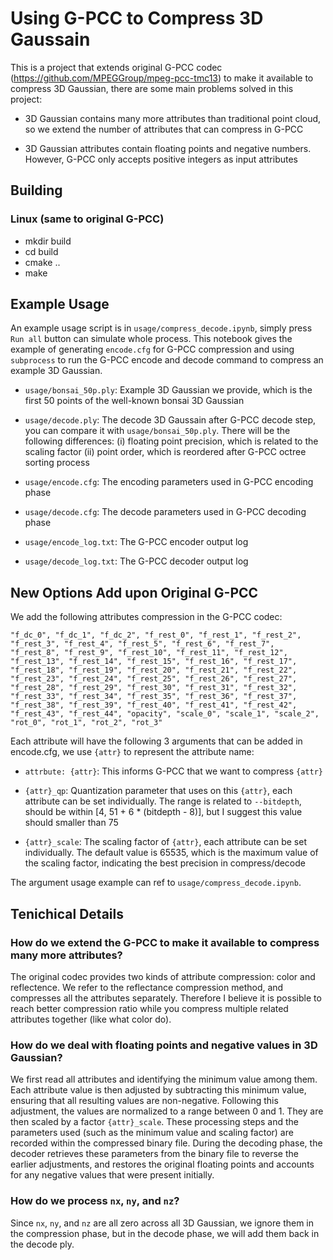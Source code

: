 # Using G-PCC to Compress 3D Gaussain

This is a project that extends original G-PCC codec (https://github.com/MPEGGroup/mpeg-pcc-tmc13) to make it available to compress 3D Gaussian, there are some main problems solved in this project:

- 3D Gaussian contains many more attributes than traditional point cloud, so we extend the number of attributes that can compress in G-PCC

- 3D Gaussian attributes contain floating points and negative numbers. However, G-PCC only accepts positive integers as input attributes

## Building

### Linux (same to original G-PCC)

- mkdir build
- cd build
- cmake ..
- make

## Example Usage

An example usage script is in `usage/compress_decode.ipynb`, simply press `Run all` button can simulate whole process. This notebook gives the example of generating `encode.cfg` for G-PCC compression and using `subprocess` to run the G-PCC encode and decode command to compress an example 3D Gaussian.

- `usage/bonsai_50p.ply`: Example 3D Gaussian we provide, which is the first 50 points of the well-known bonsai 3D Gaussian

- `usage/decode.ply`: The decode 3D Gaussain after G-PCC decode step, you can compare it with `usage/bonsai_50p.ply`. There will be the following differences: (i) floating point precision, which is related to the scaling factor (ii) point order, which is reordered after G-PCC octree sorting process

- `usage/encode.cfg`: The encoding parameters used in G-PCC encoding phase

- `usage/decode.cfg`: The decode parameters used in G-PCC decoding phase

- `usage/encode_log.txt`: The G-PCC encoder output log

- `usage/decode_log.txt`: The G-PCC decoder output log

## New Options Add upon Original G-PCC

We add the following attributes compression in the G-PCC codec:

`"f_dc_0", "f_dc_1", "f_dc_2", "f_rest_0", "f_rest_1", "f_rest_2", "f_rest_3", "f_rest_4", "f_rest_5", "f_rest_6", "f_rest_7", "f_rest_8", "f_rest_9", "f_rest_10", "f_rest_11", "f_rest_12", "f_rest_13", "f_rest_14", "f_rest_15", "f_rest_16", "f_rest_17", "f_rest_18", "f_rest_19", "f_rest_20", "f_rest_21", "f_rest_22", "f_rest_23", "f_rest_24", "f_rest_25", "f_rest_26", "f_rest_27", "f_rest_28", "f_rest_29", "f_rest_30", "f_rest_31", "f_rest_32", "f_rest_33", "f_rest_34", "f_rest_35", "f_rest_36", "f_rest_37", "f_rest_38", "f_rest_39", "f_rest_40", "f_rest_41", "f_rest_42", "f_rest_43", "f_rest_44", "opacity", "scale_0", "scale_1", "scale_2", "rot_0", "rot_1", "rot_2", "rot_3"`

Each attribute will have the following 3 arguments that can be added in encode.cfg, we use `{attr}` to represent the attribute name:

- `attrbute: {attr}`: This informs G-PCC that we want to compress `{attr}`

- `{attr}_qp`: Quantization parameter that uses on this `{attr}`, each attribute can be set individually. The range is related to `--bitdepth`, should be within [4, 51 + 6 * (bitdepth - 8)], but I suggest this value should smaller than 75

- `{attr}_scale`: The scaling factor of `{attr}`, each attribute can be set individually. The default value is 65535, which is the maximum value of the scaling factor, indicating the best precision in compress/decode

The argument usage example can ref to `usage/compress_decode.ipynb`.

## Tenichical Details

### How do we extend the G-PCC to make it available to compress many more attributes?

The original codec provides two kinds of attribute compression: color and reflectence. We refer to the reflectance compression method, and compresses all the attributes separately. Therefore I believe it is possible to reach better compression ratio while you compress multiple related attributes together (like what color do).

### How do we deal with floating points and negative values in 3D Gaussian?

We first read all attributes and identifying the minimum value among them. Each attribute value is then adjusted by subtracting this minimum value, ensuring that all resulting values are non-negative. Following this adjustment, the values are normalized to a range between 0 and 1. They are then scaled by a factor `{attr}_scale`. These processing steps and the parameters used (such as the minimum value and scaling factor) are recorded within the compressed binary file. During the decoding phase, the decoder retrieves these parameters from the binary file to reverse the earlier adjustments, and restores the original floating points and accounts for any negative values that were present initially.

### How do we process `nx`, `ny`, and `nz`?

Since `nx`, `ny`, and `nz` are all zero across all 3D Gaussian, we ignore them in the compression phase, but in the decode phase, we will add them back in the decode ply.
